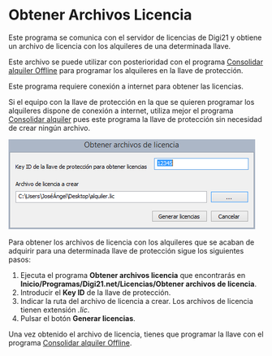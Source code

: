 # Obtener Archivos Licencia

Este programa se comunica con el servidor de licencias de Digi21 y obtiene un archivo de licencia con los alquileres de una determinada llave.

Este archivo se puede utilizar con posterioridad con el programa [Consolidar alquiler Offline](./) para programar los alquileres en la llave de protección.

Este programa requiere conexión a internet para obtener las licencias.

Si el equipo con la llave de protección en la que se quieren programar los alquileres dispone de conexión a internet, utiliza mejor el programa [Consolidar alquiler](../consolidar-alquiler.md) pues este programa la llave de protección sin necesidad de crear ningún archivo.

![Captura del programa Obtener archivos de licencia](../../../.gitbook/assets/obtener-archivos-licencia.png)

Para obtener los archivos de licencia con los alquileres que se acaban de adquirir para una determinada llave de protección sigue los siguientes pasos:

1. Ejecuta el programa **Obtener archivos licencia** que encontrarás en **Inicio/Programas/Digi21.net/Licencias/Obtener archivos de licencia**.
2. Introducir el **Key ID** de la llave de protección.
3. Indicar la ruta del archivo de licencia a crear. Los archivos de licencia tienen extensión _.lic_.
4. Pulsar el botón **Generar licencias**.

Una vez obtenido el archivo de licencia, tienes que programar la llave con el programa [Consolidar alquiler Offline](./).

